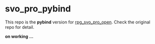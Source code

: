 # svo_pro_pybind

This repo is the **pybind** version for [rpg_svo_pro_open](https://github.com/uzh-rpg/rpg_svo_pro_open). Check the original repo for detail.

**on working ...**